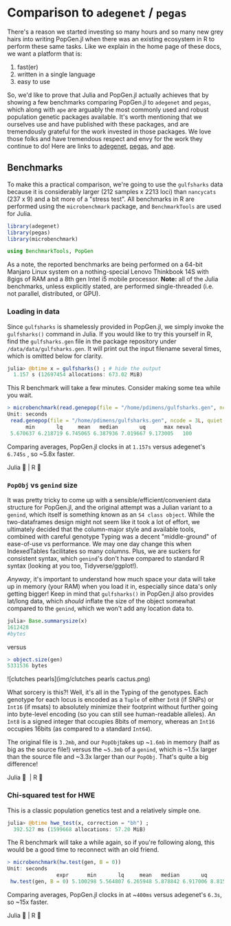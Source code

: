 # Comparison to `adegenet` / `pegas`

There's a reason we started investing so many hours and so many new grey hairs into writing PopGen.jl when there was an existing ecosystem in R to perform these same tasks. Like we explain in the home page of these docs, we want a platform that is:

1. fast(er)
2. written in a single language
3. easy to use

So, we'd like to prove that Julia and PopGen.jl actually achieves that by showing a few benchmarks comparing PopGen.jl to `adegenet` and `pegas`, which along with `ape` are arguably the most commonly used and robust population genetic packages available. It's worth mentioning that we ourselves use and have published with these packages, and are tremendously grateful for the work invested in those packages. We love those folks and have tremendous respect and envy for the work they continue to do! Here are links to [adegenet](https://github.com/thibautjombart/adegenet), [pegas](https://academic.oup.com/bioinformatics/article/26/3/419/215731/), and [ape](https://cran.r-project.org/package=ape).  



## Benchmarks

To make this a practical comparison, we're going to use the `gulfsharks` data because it is considerably larger (212 samples x 2213 loci) than `nancycats` (237 x 9) and a bit more of a "stress test".  All benchmarks in R are performed using the `microbenchmark` package, and  `BenchmarkTools` are used for Julia. 

```r tab="loading R packages"
library(adegenet)
library(pegas)
library(microbenchmark)
```

``` julia tab="loading julia packages"
using BenchmarkTools, PopGen
```

As a note, the reported benchmarks are being performed on a 64-bit Manjaro Linux system on a nothing-special Lenovo Thinkbook 14S  with 8gigs of RAM and a 8th gen Intel i5 mobile processor. **Note:** all of the Julia benchmarks, unless explicitly stated, are performed single-threaded (i.e. not parallel, distributed, or GPU). 



### Loading in data

Since `gulfsharks` is shamelessly provided in PopGen.jl, we simply invoke the `gulfsharks()` command in Julia. If you would like to try this yourself in R, find the `gulfsharks.gen` file in the package repository under `/data/data/gulfsharks.gen`. It will print out the input filename several times, which is omitted below for clarity.

```julia tab="Julia"
julia> @btime x = gulfsharks() ; # hide the output
  1.157 s (12697454 allocations: 673.02 MiB)
```

This R benchmark will take a few minutes. Consider  making some tea while you wait.

```r tab="R"
> microbenchmark(read.genepop(file = "/home/pdimens/gulfsharks.gen", ncode = 3L, quiet = TRUE))
Unit: seconds
 read.genepop(file = "/home/pdimens/gulfsharks.gen", ncode = 3L, quiet = FALSE)
      min       lq     mean   median       uq      max neval
 5.670637 6.218719 6.745065 6.387936 7.019667 9.173005   100
```

Comparing averages, PopGen.jl clocks in at `1.157s` versus adegenet's `6.745s` , so ~5.8x faster.

Julia  :rocket:   |    R  :snail:


### `PopObj` vs `genind` size

It was pretty tricky to come up with a sensible/efficient/convenient data structure for PopGen.jl, and the original attempt was a Julian variant to a `genind`, which itself is something known as an `S4 class object`. While the two-dataframes design might not seem like it took a lot of effort, we ultimately decided that the column-major style and available tools, combined with careful genotype Typing was a decent "middle-ground" of ease-of-use vs performance. We may one day change this when IndexedTables facilitates so many columns. Plus, we are suckers for consistent syntax, which `genind`'s don't have compared to standard R syntax (looking at you too, Tidyverse/ggplot!). 

*Anyway*, it's important to understand how much space your data will take up in memory (your RAM) when you load it in, especially since data's only getting bigger! Keep in mind that `gulfsharks()` in PopGen.jl also provides lat/long data, which _should_ inflate the size of the object somewhat compared to the `genind`, which we won't add any location data to.

```julia tab="Julia"
julia> Base.summarysize(x)
1612428
#bytes
```

versus

```r tab="R"
> object.size(gen)
5331536 bytes
```

![clutches pearls](img/clutches pearls cactus.png)

What sorcery is this?! Well, it's all in the Typing of the genotypes. Each genotype for each locus is encoded as a `Tuple` of either `Int8` (if SNPs) or `Int16` (if msats) to absolutely minimize their footprint without further going into byte-level encoding (so you can still see human-readable alleles). An `Int8` is a signed integer that occupies 8bits of memory, whereas an `Int16` occupies 16bits (as compared to a standard `Int64`). 

The original file is `3.2mb`, and our `PopObj`takes up ~`1.6mb` in memory (half as big as the source file!) versus the ~`5.3mb` of a `genind`, which is ~1.5x larger than the source file and ~3.3x larger than our `PopObj`. That's quite a big difference!

Julia  :house_with_garden: ​   |    R  :european_castle:


### Chi-squared test for HWE

This is a classic population genetics test and a relatively simple one. 

```julia tab="Julia"
julia> @btime hwe_test(x, correction = "bh") ;
  392.527 ms (1599668 allocations: 57.20 MiB)
```

The R benchmark will take a while again, so if you're following along, this would be a good time to reconnect with an old friend.

```r tab="R"
> microbenchmark(hw.test(gen, B = 0))
Unit: seconds
                expr      min       lq     mean   median       uq      max neval
 hw.test(gen, B = 0) 5.100298 5.564807 6.265948 5.878842 6.917006 8.815179   100
```

Comparing averages, PopGen.jl clocks in at ~`400ms` versus adegenet's `6.3s`, so ~15x faster.

Julia  :rocket:  |   R  :snail:

 

